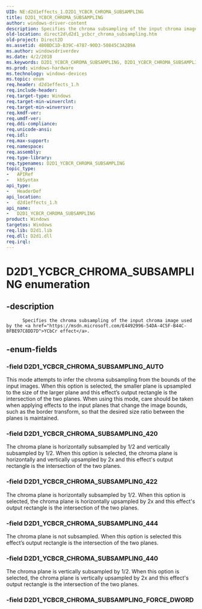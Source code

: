 ```yaml
---
UID: NE:d2d1effects_1.D2D1_YCBCR_CHROMA_SUBSAMPLING
title: D2D1_YCBCR_CHROMA_SUBSAMPLING
author: windows-driver-content
description: Specifies the chroma subsampling of the input chroma image used by the YCbCr effect.
old-location: direct2d\d2d1_ycbcr_chroma_subsampling.htm
old-project: Direct2D
ms.assetid: 4B0BDC1D-B39C-4787-90D3-50845C3A2B9A
ms.author: windowsdriverdev
ms.date: 4/2/2018
ms.keywords: D2D1_YCBCR_CHROMA_SUBSAMPLING, D2D1_YCBCR_CHROMA_SUBSAMPLING enumeration [Direct2D], D2D1_YCBCR_CHROMA_SUBSAMPLING_420, D2D1_YCBCR_CHROMA_SUBSAMPLING_422, D2D1_YCBCR_CHROMA_SUBSAMPLING_440, D2D1_YCBCR_CHROMA_SUBSAMPLING_444, D2D1_YCBCR_CHROMA_SUBSAMPLING_AUTO, d2d1effects_1/D2D1_YCBCR_CHROMA_SUBSAMPLING, d2d1effects_1/D2D1_YCBCR_CHROMA_SUBSAMPLING_420, d2d1effects_1/D2D1_YCBCR_CHROMA_SUBSAMPLING_422, d2d1effects_1/D2D1_YCBCR_CHROMA_SUBSAMPLING_440, d2d1effects_1/D2D1_YCBCR_CHROMA_SUBSAMPLING_444, d2d1effects_1/D2D1_YCBCR_CHROMA_SUBSAMPLING_AUTO, direct2d.d2d1_ycbcr_chroma_subsampling
ms.prod: windows-hardware
ms.technology: windows-devices
ms.topic: enum
req.header: d2d1effects_1.h
req.include-header: 
req.target-type: Windows
req.target-min-winverclnt: 
req.target-min-winversvr: 
req.kmdf-ver: 
req.umdf-ver: 
req.ddi-compliance: 
req.unicode-ansi: 
req.idl: 
req.max-support: 
req.namespace: 
req.assembly: 
req.type-library: 
req.typenames: D2D1_YCBCR_CHROMA_SUBSAMPLING
topic_type:
-	APIRef
-	kbSyntax
api_type:
-	HeaderDef
api_location:
-	d2d1effects_1.h
api_name:
-	D2D1_YCBCR_CHROMA_SUBSAMPLING
product: Windows
targetos: Windows
req.lib: D2d1.lib
req.dll: D2d1.dll
req.irql: 
---
```


# D2D1_YCBCR_CHROMA_SUBSAMPLING enumeration


## -description



          Specifies the chroma subsampling of the input chroma image used by the <a href="https://msdn.microsoft.com/E4492996-54DA-4C5F-B44C-8FBE97C8DD7D">YCbCr effect</a>.
        


## -enum-fields




### -field D2D1_YCBCR_CHROMA_SUBSAMPLING_AUTO

This mode attempts to infer the chroma subsampling from the bounds of the input images. When this option is selected, 
          the smaller plane is upsampled to the size of the larger plane and this effect’s output rectangle is the intersection of the two planes. 
          When using this mode, care should be taken when applying effects to the input planes that change the image bounds, such as the border transform, 
          so that the desired size ratio between the planes is maintained.


### -field D2D1_YCBCR_CHROMA_SUBSAMPLING_420

The chroma plane is horizontally subsampled by 1/2 and vertically subsampled by 1/2. 
          When this option is selected, the chroma plane is horizontally and vertically upsampled by 2x and this effect's output rectangle is the intersection of the two planes.


### -field D2D1_YCBCR_CHROMA_SUBSAMPLING_422

The chroma plane is horizontally subsampled by 1/2. When this option is selected, 
          the chroma plane is horizontally upsampled by 2x and this effect's output rectangle is the intersection of the two planes.


### -field D2D1_YCBCR_CHROMA_SUBSAMPLING_444

The chroma plane is not subsampled. When this option is selected this effect’s output rectangle is the intersection of the two planes.


### -field D2D1_YCBCR_CHROMA_SUBSAMPLING_440

The chroma plane is vertically subsampled by 1/2. When this option is selected, the chroma plane is vertically upsampled by 2x and this effect's 
          output rectangle is the intersection of the two planes.


### -field D2D1_YCBCR_CHROMA_SUBSAMPLING_FORCE_DWORD



